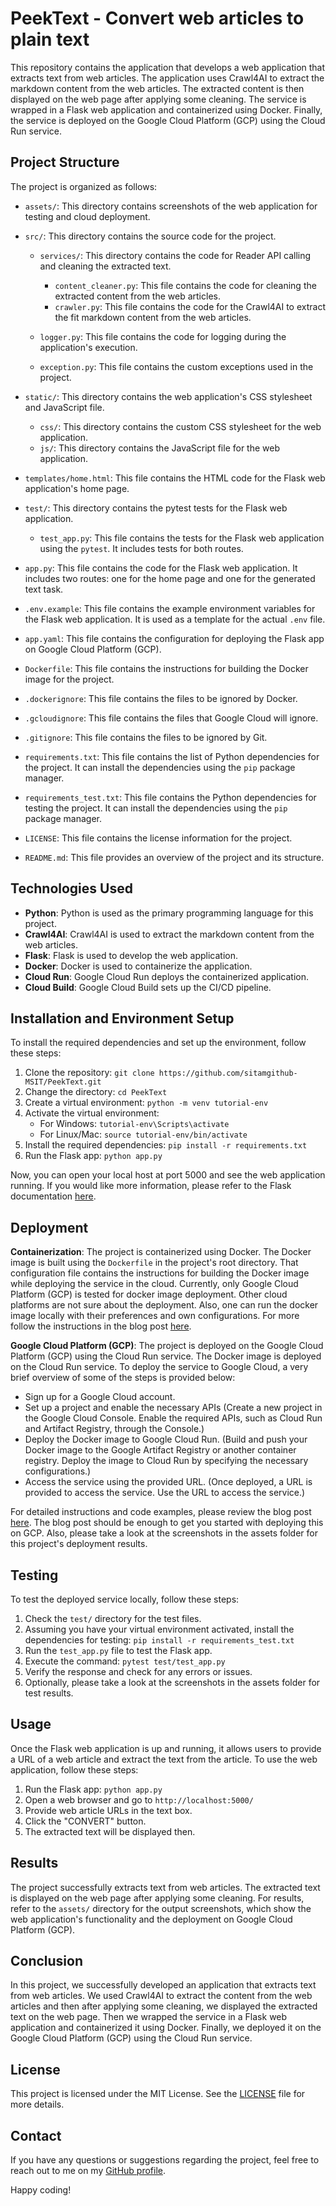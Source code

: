 # PeekText - Convert web articles to plain text

This repository contains the application that develops a web application that extracts text from web articles. The application uses Crawl4AI to extract the markdown content from the web articles. The extracted content is then displayed on the web page after applying some cleaning. The service is wrapped in a Flask web application and containerized using Docker. Finally, the service is deployed on the Google Cloud Platform (GCP) using the Cloud Run service.

## Project Structure

The project is organized as follows:

- `assets/`: This directory contains screenshots of the web application for testing and cloud deployment.

- `src/`: This directory contains the source code for the project.

  - `services/`: This directory contains the code for Reader API calling and cleaning the extracted text.

    - `content_cleaner.py`: This file contains the code for cleaning the extracted content from the web articles.
    - `crawler.py`: This file contains the code for the Crawl4AI to extract the fit markdown content from the web articles.

  - `logger.py`: This file contains the code for logging during the application's execution.
  - `exception.py`: This file contains the custom exceptions used in the project.

- `static/`: This directory contains the web application's CSS stylesheet and JavaScript file.

  - `css/`: This directory contains the custom CSS stylesheet for the web application.
  - `js/`: This directory contains the JavaScript file for the web application.

- `templates/home.html`: This file contains the HTML code for the Flask web application's home page.

- `test/`: This directory contains the pytest tests for the Flask web application.

  - `test_app.py`: This file contains the tests for the Flask web application using the `pytest`. It includes tests for both routes.

- `app.py`: This file contains the code for the Flask web application. It includes two routes: one for the home page and one for the generated text task.

- `.env.example`: This file contains the example environment variables for the Flask web application. It is used as a template for the actual `.env` file.
- `app.yaml`: This file contains the configuration for deploying the Flask app on Google Cloud Platform (GCP).
- `Dockerfile`: This file contains the instructions for building the Docker image for the project.
- `.dockerignore`: This file contains the files to be ignored by Docker.
- `.gcloudignore`: This file contains the files that Google Cloud will ignore.
- `.gitignore`: This file contains the files to be ignored by Git.
- `requirements.txt`: This file contains the list of Python dependencies for the project. It can install the dependencies using the `pip` package manager.
- `requirements_test.txt`: This file contains the Python dependencies for testing the project. It can install the dependencies using the `pip` package manager.
- `LICENSE`: This file contains the license information for the project.
- `README.md`: This file provides an overview of the project and its structure.

## Technologies Used

- **Python**: Python is used as the primary programming language for this project.
- **Crawl4AI**: Crawl4AI is used to extract the markdown content from the web articles.
- **Flask**: Flask is used to develop the web application.
- **Docker**: Docker is used to containerize the application.
- **Cloud Run**: Google Cloud Run deploys the containerized application.
- **Cloud Build**: Google Cloud Build sets up the CI/CD pipeline.

## Installation and Environment Setup

To install the required dependencies and set up the environment, follow these steps:

1. Clone the repository: `git clone https://github.com/sitamgithub-MSIT/PeekText.git`
2. Change the directory: `cd PeekText`
3. Create a virtual environment: `python -m venv tutorial-env`
4. Activate the virtual environment:
   - For Windows: `tutorial-env\Scripts\activate`
   - For Linux/Mac: `source tutorial-env/bin/activate`
5. Install the required dependencies: `pip install -r requirements.txt`
6. Run the Flask app: `python app.py`

Now, you can open your local host at port 5000 and see the web application running. If you would like more information, please refer to the Flask documentation [here](https://flask.palletsprojects.com/en/2.0.x/quickstart/#debug-mode).

## Deployment

**Containerization**: The project is containerized using Docker. The Docker image is built using the `Dockerfile` in the project's root directory. That configuration file contains the instructions for building the Docker image while deploying the service in the cloud. Currently, only Google Cloud Platform (GCP) is tested for docker image deployment. Other cloud platforms are not sure about the deployment. Also, one can run the docker image locally with their preferences and own configurations. For more follow the instructions in the blog post [here](https://dev.to/pavanbelagatti/a-step-by-step-guide-to-containerizing-and-deploying-machine-learning-models-with-docker-21al).

**Google Cloud Platform (GCP)**: The project is deployed on the Google Cloud Platform (GCP) using the Cloud Run service. The Docker image is deployed on the Cloud Run service. To deploy the service to Google Cloud, a very brief overview of some of the steps is provided below:

- Sign up for a Google Cloud account.
- Set up a project and enable the necessary APIs (Create a new project in the Google Cloud Console.
  Enable the required APIs, such as Cloud Run and Artifact Registry, through the Console.)
- Deploy the Docker image to Google Cloud Run. (Build and push your Docker image to the Google Artifact Registry or another container registry. Deploy the image to Cloud Run by specifying the necessary configurations.)
- Access the service using the provided URL. (Once deployed, a URL is provided to access the service. Use the URL to access the service.)

For detailed instructions and code examples, please review the blog post [here](https://lesliemwubbel.com/setting-up-a-flask-app-and-deploying-it-via-google-cloud/). The blog post should be enough to get you started with deploying this on GCP. Also, please take a look at the screenshots in the assets folder for this project's deployment results.

## Testing

To test the deployed service locally, follow these steps:

1. Check the `test/` directory for the test files.
2. Assuming you have your virtual environment activated, install the dependencies for testing: `pip install -r requirements_test.txt`
3. Run the `test_app.py` file to test the Flask app.
4. Execute the command: `pytest test/test_app.py`
5. Verify the response and check for any errors or issues.
6. Optionally, please take a look at the screenshots in the assets folder for test results.

## Usage

Once the Flask web application is up and running, it allows users to provide a URL of a web article and extract the text from the article. To use the web application, follow these steps:

1. Run the Flask app: `python app.py`
2. Open a web browser and go to `http://localhost:5000/`
3. Provide web article URLs in the text box.
4. Click the "CONVERT" button.
5. The extracted text will be displayed then.

## Results

The project successfully extracts text from web articles. The extracted text is displayed on the web page after applying some cleaning. For results, refer to the `assets/` directory for the output screenshots, which show the web application's functionality and the deployment on Google Cloud Platform (GCP).

## Conclusion

In this project, we successfully developed an application that extracts text from web articles. We used Crawl4AI to extract the content from the web articles and then after applying some cleaning, we displayed the extracted text on the web page. Then we wrapped the service in a Flask web application and containerized it using Docker. Finally, we deployed it on the Google Cloud Platform (GCP) using the Cloud Run service.

## License

This project is licensed under the MIT License. See the [LICENSE](LICENSE) file for more details.

## Contact

If you have any questions or suggestions regarding the project, feel free to reach out to me on my [GitHub profile](https://github.com/sitamgithub-MSIT).

Happy coding!

